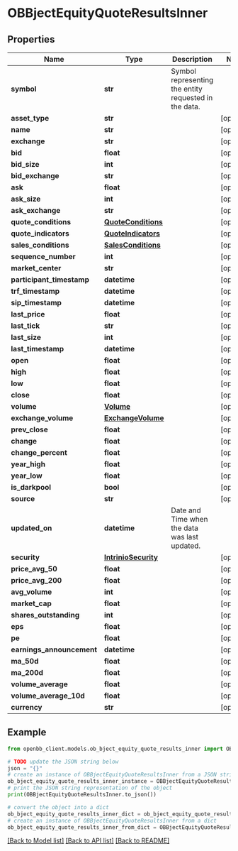 # OBBjectEquityQuoteResultsInner


## Properties

Name | Type | Description | Notes
------------ | ------------- | ------------- | -------------
**symbol** | **str** | Symbol representing the entity requested in the data. | 
**asset_type** | **str** |  | [optional] 
**name** | **str** |  | [optional] 
**exchange** | **str** |  | [optional] 
**bid** | **float** |  | [optional] 
**bid_size** | **int** |  | [optional] 
**bid_exchange** | **str** |  | [optional] 
**ask** | **float** |  | [optional] 
**ask_size** | **int** |  | [optional] 
**ask_exchange** | **str** |  | [optional] 
**quote_conditions** | [**QuoteConditions**](QuoteConditions.md) |  | [optional] 
**quote_indicators** | [**QuoteIndicators**](QuoteIndicators.md) |  | [optional] 
**sales_conditions** | [**SalesConditions**](SalesConditions.md) |  | [optional] 
**sequence_number** | **int** |  | [optional] 
**market_center** | **str** |  | [optional] 
**participant_timestamp** | **datetime** |  | [optional] 
**trf_timestamp** | **datetime** |  | [optional] 
**sip_timestamp** | **datetime** |  | [optional] 
**last_price** | **float** |  | [optional] 
**last_tick** | **str** |  | [optional] 
**last_size** | **int** |  | [optional] 
**last_timestamp** | **datetime** |  | [optional] 
**open** | **float** |  | [optional] 
**high** | **float** |  | [optional] 
**low** | **float** |  | [optional] 
**close** | **float** |  | [optional] 
**volume** | [**Volume**](Volume.md) |  | [optional] 
**exchange_volume** | [**ExchangeVolume**](ExchangeVolume.md) |  | [optional] 
**prev_close** | **float** |  | [optional] 
**change** | **float** |  | [optional] 
**change_percent** | **float** |  | [optional] 
**year_high** | **float** |  | [optional] 
**year_low** | **float** |  | [optional] 
**is_darkpool** | **bool** |  | [optional] 
**source** | **str** |  | [optional] 
**updated_on** | **datetime** | Date and Time when the data was last updated. | 
**security** | [**IntrinioSecurity**](IntrinioSecurity.md) |  | [optional] 
**price_avg_50** | **float** |  | [optional] 
**price_avg_200** | **float** |  | [optional] 
**avg_volume** | **int** |  | [optional] 
**market_cap** | **float** |  | [optional] 
**shares_outstanding** | **int** |  | [optional] 
**eps** | **float** |  | [optional] 
**pe** | **float** |  | [optional] 
**earnings_announcement** | **datetime** |  | [optional] 
**ma_50d** | **float** |  | [optional] 
**ma_200d** | **float** |  | [optional] 
**volume_average** | **float** |  | [optional] 
**volume_average_10d** | **float** |  | [optional] 
**currency** | **str** |  | [optional] 

## Example

```python
from openbb_client.models.ob_bject_equity_quote_results_inner import OBBjectEquityQuoteResultsInner

# TODO update the JSON string below
json = "{}"
# create an instance of OBBjectEquityQuoteResultsInner from a JSON string
ob_bject_equity_quote_results_inner_instance = OBBjectEquityQuoteResultsInner.from_json(json)
# print the JSON string representation of the object
print(OBBjectEquityQuoteResultsInner.to_json())

# convert the object into a dict
ob_bject_equity_quote_results_inner_dict = ob_bject_equity_quote_results_inner_instance.to_dict()
# create an instance of OBBjectEquityQuoteResultsInner from a dict
ob_bject_equity_quote_results_inner_from_dict = OBBjectEquityQuoteResultsInner.from_dict(ob_bject_equity_quote_results_inner_dict)
```
[[Back to Model list]](../README.md#documentation-for-models) [[Back to API list]](../README.md#documentation-for-api-endpoints) [[Back to README]](../README.md)


